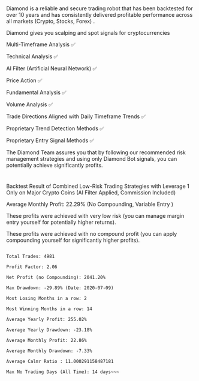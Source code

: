 #
Diamond is a reliable and secure trading robot that has been backtested for over 10 years and has consistently delivered profitable performance across all markets (Crypto, Stocks, Forex) .


Diamond gives you scalping and spot signals for cryptocurrencies




Multi-Timeframe Analysis ✅

Technical Analysis ✅

AI Filter (Artificial Neural Network) ✅

Price Action ✅

Fundamental Analysis ✅

Volume Analysis ✅

Trade Directions Aligned with Daily Timeframe Trends ✅

Proprietary Trend Detection Methods ✅

Proprietary Entry Signal Methods ✅



The Diamond Team assures you that by following our recommended risk management strategies and using only Diamond Bot signals, you can potentially achieve significantly profits.

#

Backtest Result of Combined Low-Risk Trading Strategies with Leverage 1 Only on Major Crypto Coins (AI Filter Applied, Commission Included)

Average Monthly Profit: 22.29% (No Compounding, Variable Entry )

These profits were achieved with very low risk (you can manage margin entry yourself for potentially higher returns).  

These profits were achieved with no compound profit (you can apply compounding yourself for significantly higher  profits).

~~~Performance Summary:

Total Trades: 4981

Profit Factor: 2.06

Net Profit (no Compounding): 2041.20%

Max Drawdown: -29.89% (Date: 2020-07-09)

Most Losing Months in a row: 2

Most Winning Months in a row: 14

Average Yearly Profit: 255.02%

Average Yearly Drawdown: -23.18%

Average Monthly Profit: 22.86%

Average Monthly Drawdown: -7.33%

Average Calmr Ratio : 11.000291158487181

Max No Trading Days (All Time): 14 days~~~
